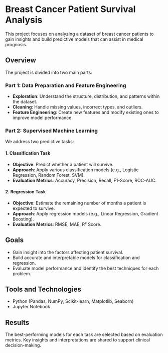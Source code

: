 # Breast Cancer Patient Survival Analysis

This project focuses on analyzing a dataset of breast cancer patients to gain insights and build predictive models that can assist in medical prognosis.

## Overview

The project is divided into two main parts:

### Part 1: Data Preparation and Feature Engineering

- **Exploration**: Understand the structure, distribution, and patterns within the dataset.
- **Cleaning**: Handle missing values, incorrect types, and outliers.
- **Feature Engineering**: Create new features and modify existing ones to improve model performance.

### Part 2: Supervised Machine Learning

We address two predictive tasks:

#### 1. **Classification Task**  
- **Objective**: Predict whether a patient will survive.
- **Approach**: Apply various classification models (e.g., Logistic Regression, Random Forest, SVM).
- **Evaluation Metrics**: Accuracy, Precision, Recall, F1-Score, ROC-AUC.

#### 2. **Regression Task**  
- **Objective**: Estimate the remaining number of months a patient is expected to survive.
- **Approach**: Apply regression models (e.g., Linear Regression, Gradient Boosting).
- **Evaluation Metrics**: RMSE, MAE, R² Score.

## Goals

- Gain insight into the factors affecting patient survival.
- Build accurate and interpretable models for classification and regression.
- Evaluate model performance and identify the best techniques for each problem.

## Tools and Technologies

- Python (Pandas, NumPy, Scikit-learn, Matplotlib, Seaborn)
- Jupyter Notebook

## Results

The best-performing models for each task are selected based on evaluation metrics. Key insights and interpretations are shared to support clinical decision-making.
